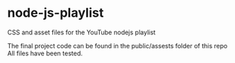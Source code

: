 # node-js-playlist
CSS and asset files for the  YouTube nodejs playlist

The final project code can be found in the public/assests folder of this repo
All files have been tested.

